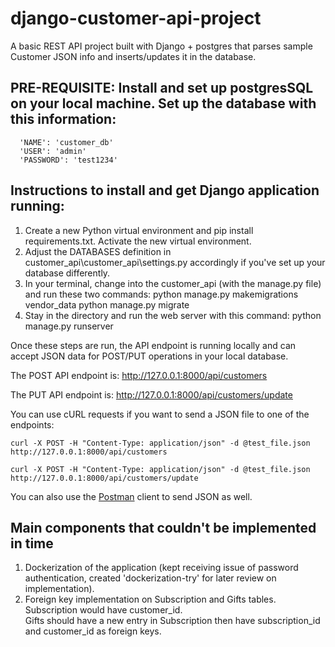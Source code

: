 # django-customer-api-project
A basic REST API project built with Django + postgres that parses sample Customer JSON info and inserts/updates it in the database.

## PRE-REQUISITE: Install and set up postgresSQL on your local machine. Set up the database with this information:  
      'NAME': 'customer_db'  
      'USER': 'admin'  
      'PASSWORD': 'test1234'  

## Instructions to install and get Django application running:
1. Create a new Python virtual environment and pip install requirements.txt. Activate the new virtual environment.
2. Adjust the DATABASES definition in customer_api\customer_api\settings.py accordingly if you've set up your database differently.
3. In your terminal, change into the customer_api (with the manage.py file) and run these two commands:
  python manage.py makemigrations vendor_data
  python manage.py migrate
4. Stay in the directory and run the web server with this command:
  python manage.py runserver

Once these steps are run, the API endpoint is running locally and can accept JSON data for POST/PUT operations in your local database.

The POST API endpoint is: http://127.0.0.1:8000/api/customers

The PUT API endpoint is: http://127.0.0.1:8000/api/customers/update

You can use cURL requests if you want to send a JSON file to one of the endpoints:
```
curl -X POST -H "Content-Type: application/json" -d @test_file.json http://127.0.0.1:8000/api/customers
```
```
curl -X POST -H "Content-Type: application/json" -d @test_file.json http://127.0.0.1:8000/api/customers/update
```

You can also use the [Postman](https://www.postman.com/) client to send JSON as well.

## Main components that couldn't be implemented in time
1. Dockerization of the application (kept receiving issue of password authentication, created 'dockerization-try' for later review on implementation).
2. Foreign key implementation on Subscription and Gifts tables.  
  Subscription would have customer_id.   
  Gifts should have a new entry in Subscription then have subscription_id and customer_id as foreign keys.

